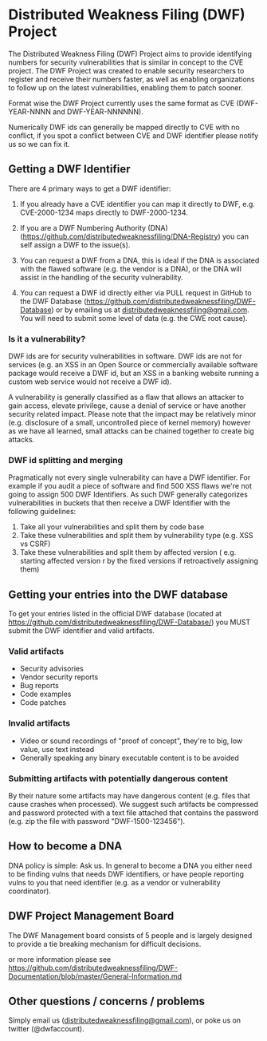 # Distributed Weakness Filing (DWF) Project

The Distributed Weakness Filing (DWF) Project aims to provide identifying numbers for security vulnerabilities that is similar in concept to the CVE project. The DWF Project was created to enable security researchers to register and receive their numbers faster, as well as enabling organizations to follow up on the latest vulnerabilities, enabling them to patch sooner. 

Format wise the DWF Project currently uses the same format as CVE (DWF-YEAR-NNNN and DWF-YEAR-NNNNNN).

Numerically DWF ids can generally be mapped directly to CVE with no conflict, if you spot a conflict between CVE and DWF identifier please notify us so we can fix it.

## Getting a DWF Identifier

There are 4 primary ways to get a DWF identifier:

1) If you already have a CVE identifier you can map it directly to DWF, e.g. CVE-2000-1234 maps directly to DWF-2000-1234.

2) If you are a DWF Numbering Authority (DNA) (https://github.com/distributedweaknessfiling/DNA-Registry) you can self assign a DWF to the issue(s).

3) You can request a DWF from a DNA, this is ideal if the DNA is associated with the flawed software (e.g. the vendor is a DNA), or the DNA will assist in the handling of the security vulnerability.

4) You can request a DWF id directly either via PULL request in GitHub to the DWF Database (https://github.com/distributedweaknessfiling/DWF-Database) or by emailing us at distributedweaknessfiling@gmail.com. You will need to submit some level of data (e.g. the CWE root cause).

### Is it a vulnerability?

DWF ids are for security vulnerabilities in software. DWF ids are not for services (e.g. an XSS in an Open Source or commercially available software package would receive a DWF id, but an XSS in a banking website running a custom web service would not receive a DWF id).

A vulnerability is generally classified as a flaw that allows an attacker to gain access, elevate privilege, cause a denial of service or have another security related impact. Please note that the impact may be relatively minor (e.g. disclosure of a small, uncontrolled piece of kernel memory) however as we have all learned, small attacks can be chained together to create big attacks.

### DWF id splitting and merging 

Pragmatically not every single vulnerability can have a DWF identifier. For example if you audit a piece of software and find 500 XSS flaws we're not going to assign 500 DWF Identifiers. As such DWF generally categorizes vulnerabilities in buckets that then receive a DWF Identifier with the following guidelines:

1. Take all your vulnerabilities and split them by code base
2. Take these vulnerabilities and split them by vulnerability type (e.g. XSS vs CSRF)
3. Take these vulnerabilities and split them by affected version ( e.g. starting affected version r by the fixed versions if retroactively assigning them)

## Getting your entries into the DWF database

To get your entries listed in the official DWF database (located at https://github.com/distributedweaknessfiling/DWF-Database/) you MUST submit the DWF identifier and valid artifacts. 

### Valid artifacts

* Security advisories
* Vendor security reports
* Bug reports
* Code examples
* Code patches

### Invalid artifacts

* Video or sound recordings of "proof of concept", they're to big, low value, use text instead
* Generally speaking any binary executable content is to be avoided

### Submitting artifacts with potentially dangerous content

By their nature some artifacts may have dangerous content (e.g. files that cause crashes when processed). We suggest such artifacts be compressed and password protected with a text file attached that contains the password (e.g. zip the file with password "DWF-1500-123456"). 

## How to become a DNA

DNA policy is simple: Ask us. In general to become a DNA you either need to be finding vulns that needs DWF identifiers, or have people reporting vulns to you that need identifier (e.g. as a vendor or vulnerability coordinator).

## DWF Project  Management Board

The DWF Management board consists of 5 people and is largely designed to provide a tie breaking mechanism for difficult decisions.

or more information please see https://github.com/distributedweaknessfiling/DWF-Documentation/blob/master/General-Information.md

## Other questions / concerns / problems

Simply email us (distributedweaknessfiling@gmail.com), or poke us on twitter (@dwfaccount). 
